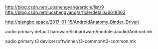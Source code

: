 http://blog.csdn.net/Luoshengyang/article/list/9
http://blog.csdn.net/luoshengyang/article/details/6618363


http://qiangbo.space/2017-01-15/AndroidAnatomy_Binder_Driver/

audio.primary.default
hardware/libhardware/modules/audio/Android.mk

audio.primary.t3
device/softwinner/t3-common/t3-common.mk